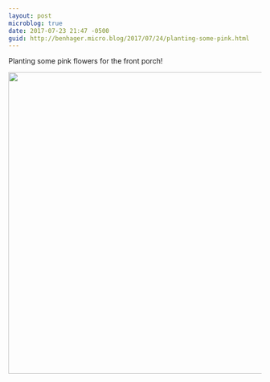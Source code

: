 ```yaml
---
layout: post
microblog: true
date: 2017-07-23 21:47 -0500
guid: http://benhager.micro.blog/2017/07/24/planting-some-pink.html
---
```

Planting some pink flowers for the front porch!

<img src="http://hager.blog/uploads/2017/a7d838c178.jpg" width="600" height="600" />
